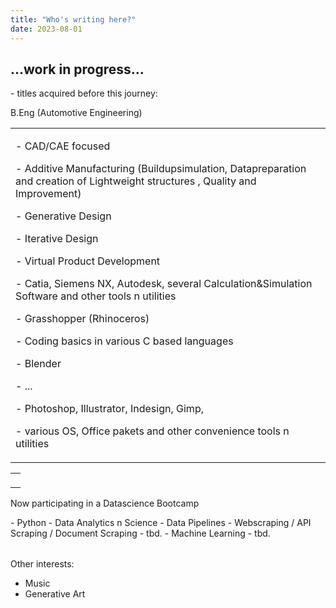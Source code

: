 ```yaml
---
title: "Who's writing here?"
date: 2023-08-01
---
```

<h2>...work in progress...</h2>
<div>
- titles acquired before this journey:
  
  B.Eng (Automotive Engineering)
   <table style="width: 100%; border: none;">
    <td style="width: 100%; text-align: left; border: none;">
 <p class="left">
- CAD/CAE focused
 </p>
    <p class="left">
- Additive Manufacturing (Buildupsimulation, Datapreparation and creation of Lightweight structures , Quality and Improvement)
      </p>
    <p class="left">
- Generative Design
      </p>
    <p class="left">
- Iterative Design
      </p>
    <p class="left">
- Virtual Product Development
      </p>
    <p class="left">
- Catia, Siemens NX, Autodesk, several Calculation&Simulation Software and other tools n utilities
      </p>
    <p class="left">
- Grasshopper (Rhinoceros)
      </p>
    <p class="left">
- Coding basics in various C based languages
      </p>
    <p class="left">
- Blender
      </p>
    <p class="left">
- ...
      </p>
    <p class="left">
- Photoshop, Illustrator, Indesign, Gimp,
      </p>
    <p class="left">
- various OS, Office pakets and other convenience tools n utilities
      </p>
    <p class="left">
  </p>
    </td>
  </table>
  <table style="width: 100%; border: none;">
    <td style="width: 100%; text-align: left; border: none;">
    <p class="justify"></p>
        
        
<p class="justify">
</p>

<p class="justify">
</p>

<p class="justify">
</p>

<p class="justify">
</p>

</td>
</table>

Now participating in a Datascience Bootcamp
<table style="width: 100%; border: none;">
- Python
- Data Analytics n Science
- Data Pipelines
- Webscraping / API Scraping / Document Scraping
- tbd. - Machine Learning
- tbd.
</table>
<table style="width: 100%; border: none;">
Other interests:

- Music
- Generative Art
</table>
</div>
